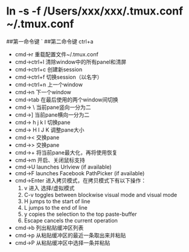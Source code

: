 # ln -s -f /Users/xxx/xxx/.tmux.conf ~/.tmux.conf

##第一命令键 `
##第二命令键 ctrl+a

- cmd->r          重载配置文件~/.tmux.conf
- cmd->ctrl+l     清除window中的所有panel和清屏
- cmd->ctrl+c     创建新session
- cmd->ctrl+f     切换session（以名字）
- cmd->ctrl+n     上一个window
- cmd->n          下一个window
- cmd->tab        在最后使用的两个window间切换
- cmd-> \         当前pane竖向一分为二
- cmd->]          当前pane横向一分为二
- cmd-> h j k l   切换pane
- cmd-> H I J K   调整pane大小
- cmd-><          交换pane
- cmd->>          交换pane
- cmd->+          将当前pane最大化，再将使用恢复
- cmd->m          开启、关闭鼠标支持
- cmd->U          launches Urlview (if available)
- cmd->F          launches Facebook PathPicker (if available)
- cmd->Enter      进入拷贝模式，在拷贝模式下有以下操作：
    1. v 进入 选择/虚拟模式
    2. C-v toggles between blockwise visual mode and visual mode
    3. H jumps to the start of line
    4. L jumps to the end of line
    5. y copies the selection to the top paste-buffer
    6. Escape cancels the current operation
- cmd->b          列出粘贴缓冲区列表
- cmd->p          从粘贴缓冲区的最近一条取出来并粘贴
- cmd->P          从粘贴缓冲区中选择一条并粘贴